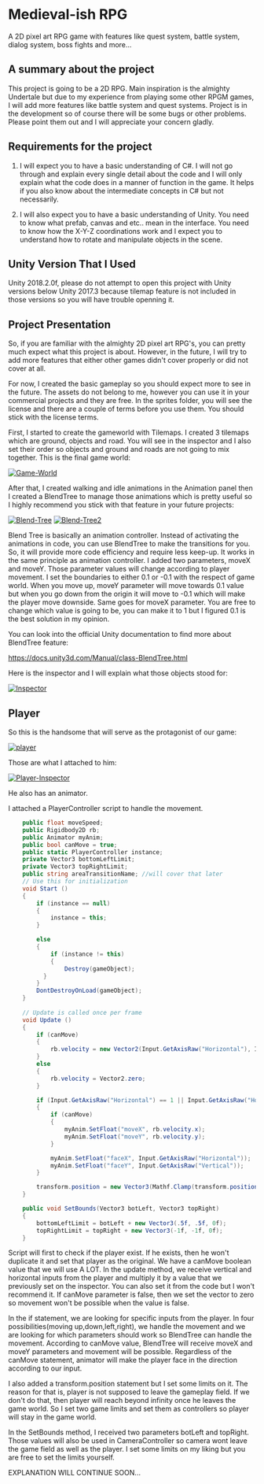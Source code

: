 # Medieval-ish RPG
A 2D pixel art RPG game with features like quest system, battle system, dialog system, boss fights and more...

## A summary about the project
This project is going to be a 2D RPG. Main inspiration is the almighty Undertale but due to my experience from playing some other RPGM games, I will add more features like battle system and quest systems. Project is in the development so of course there will be some bugs or other problems. Please point them out and I will appreciate your concern gladly. 

## Requirements for the project

1) I will expect you to have a basic understanding of C#. I will not go through and explain every single detail about the code and I will only explain what the code does in a manner of function in the game. It helps if you also know about the intermediate concepts in C# but not necessarily. 

2) I will also expect you to have a basic understanding of Unity. You need to know what prefab, canvas and etc.. mean in the interface. You need to know how the X-Y-Z coordinations work and I expect you to understand how to rotate and manipulate objects in the scene. 

## Unity Version That I Used

Unity 2018.2.0f, please do not attempt to open this project with Unity versions below Unity 2017.3 because tilemap feature is not included in those versions so you will have trouble openning it. 

## Project Presentation

So, if you are familiar with the almighty 2D pixel art RPG's, you can pretty much expect what this project is about. However, in the future, I will try to add more features that either other games didn't cover properly or did not cover at all. 

For now, I created the basic gameplay so you should expect more to see in the future. The assets do not belong to me, however you can use it in your commercial projects and they are free. In the sprites folder, you will see the license and there are a couple of terms before you use them. You should stick with the license terms. 

First, I started to create the gameworld with Tilemaps. I created 3 tilemaps which are ground, objects and road. You will see in the inspector and I also set their order so objects and ground and roads are not going to mix together. This is the final game world: 

<a href="https://ibb.co/Cb3PTZ4"><img src="https://i.ibb.co/x1tFR0w/Game-World.jpg" alt="Game-World" border="0"></a>

After that, I created walking and idle animations in the Animation panel then I created a BlendTree to manage those animations which is pretty useful so I highly recommend you stick with that feature in your future projects: 

<a href="https://imgbb.com/"><img src="https://i.ibb.co/QmJyrXq/Blend-Tree.jpg" alt="Blend-Tree" border="0"></a>
<a href="https://imgbb.com/"><img src="https://i.ibb.co/SdtdNn4/Blend-Tree2.jpg" alt="Blend-Tree2" border="0"></a>

Blend Tree is basically an animation controller. Instead of activating the animations in code, you can use BlendTree to make the transitions for you. So, it will provide more code efficiency and require less keep-up. It works in the same principle as animation controller. I added two parameters, moveX and moveY. Those parameter values will change according to player movement. I set the boundaries to either 0.1 or -0.1 with the respect of game world. When you move up, moveY parameter will move towards 0.1 value but when you go down from the origin it will move to -0.1 which will make the player move downside. Same goes for moveX parameter. You are free to change which value is going to be, you can make it to 1 but I figured 0.1 is the best solution in my opinion. 

You can look into the official Unity documentation to find more about BlendTree feature: 

https://docs.unity3d.com/Manual/class-BlendTree.html

Here is the inspector and I will explain what those objects stood for: 

<a href="https://imgbb.com/"><img src="https://i.ibb.co/LgjyVMw/Inspector.jpg" alt="Inspector" border="0"></a>

## Player

So this is the handsome that will serve as the protagonist of our game: 

<a href="https://imgbb.com/"><img src="https://i.ibb.co/WzFnFfq/player.jpg" alt="player" border="0"></a>

Those are what I attached to him:

<a href="https://imgbb.com/"><img src="https://i.ibb.co/r7THQ6T/Player-Inspector.jpg" alt="Player-Inspector" border="0"></a>

He also has an animator. 

I attached a PlayerController script to handle the movement. 

```C#
    public float moveSpeed;
    public Rigidbody2D rb;
    public Animator myAnim;
    public bool canMove = true;
    public static PlayerController instance;
    private Vector3 bottomLeftLimit;  
    private Vector3 topRightLimit;
    public string areaTransitionName; //will cover that later 
	// Use this for initialization
	void Start ()
	{
	    if (instance == null)
	    {
	        instance = this;
	    }

	    else
	    {
	        if (instance != this)
	        {
	            Destroy(gameObject);
          }
	    }
	    DontDestroyOnLoad(gameObject);
	}
	
	// Update is called once per frame
	void Update ()
	{
	    if (canMove)
	    {
	        rb.velocity = new Vector2(Input.GetAxisRaw("Horizontal"), Input.GetAxisRaw("Vertical")) * moveSpeed;	        
        }
	    else
	    {
	        rb.velocity = Vector2.zero;
	    }

	    if (Input.GetAxisRaw("Horizontal") == 1 || Input.GetAxisRaw("Horizontal") == -1 || Input.GetAxisRaw("Vertical") == 1 || Input.GetAxisRaw("Vertical") == -1)
	    {
	        if (canMove)
	        {
	            myAnim.SetFloat("moveX", rb.velocity.x);
	            myAnim.SetFloat("moveY", rb.velocity.y);
            }

            myAnim.SetFloat("faceX", Input.GetAxisRaw("Horizontal"));
            myAnim.SetFloat("faceY", Input.GetAxisRaw("Vertical"));
	    }

	    transform.position = new Vector3(Mathf.Clamp(transform.position.x, bottomLeftLimit.x, topRightLimit.x), Mathf.Clamp(transform.position.y, bottomLeftLimit.y, topRightLimit.y), transform.position.z);
    }

    public void SetBounds(Vector3 botLeft, Vector3 topRight)
    {
        bottomLeftLimit = botLeft + new Vector3(.5f, .5f, 0f);
        topRightLimit = topRight + new Vector3(-1f, -1f, 0f);
    }
```

Script will first to check if the player exist. If he exists, then he won't duplicate it and set that player as the original. We have a canMove boolean value that we will use A LOT. In the update method, we receive vertical and horizontal inputs from the player and multiply it by a value that we previously set on the inspector. You can also set it from the code but I won't recommend it. If canMove parameter is false, then we set the vector to zero so movement won't be possible when the value is false. 

In the if statement, we are looking for specific inputs from the player. In four possibilities(moving up,down,left,right), we handle the movement and we are looking for which parameters should work so BlendTree can handle the movement. According to canMove value, BlendTree will receive moveX and moveY parameters and movement will be possible. Regardless of the canMove statement, animator will make the player face in the direction according to our input. 

I also added a transform.position statement but I set some limits on it. The reason for that is, player is not supposed to leave the gameplay field. If we don't do that, then player will reach beyond infinity once he leaves the game world. So I set two game limits and set them as controllers so player will stay in the game world. 

In the SetBounds method, I received two parameters botLeft and topRight. Those values will also be used in CameraController so camera wont leave the game field as well as the player. I set some limits on my liking but you are free to set the limits yourself. 

EXPLANATION WILL CONTINUE SOON...







